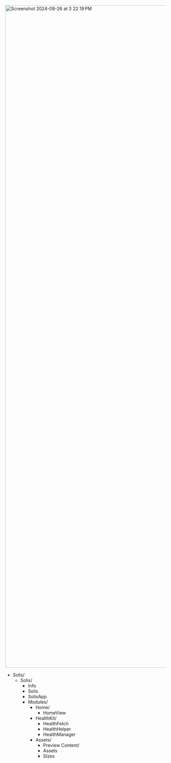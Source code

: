 <img width="2081" alt="Screenshot 2024-08-26 at 3 22 19 PM" src="https://github.com/user-attachments/assets/a8531fb2-c2e0-434f-9e6b-77e51f31987e">

- Solis/
  - Solis/
    - Info
    - Solis
    - SolisApp
    - Modules/
      - Home/
        - HomeView
      - HealthKit/
        - HealthFetch
        - HealthHelper
        - HealthManager
      - Assets/
        - Preview Content/
        - Assets
        - SIzes
